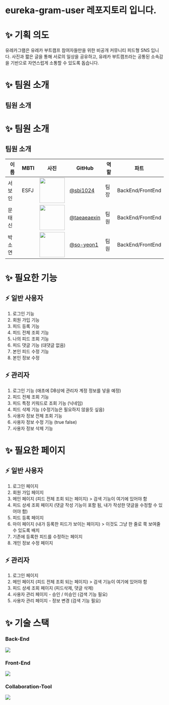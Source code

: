 # eureka-gram-user 레포지토리 입니다. 

# ✨ 기획 의도
유레카그램은 유레카 부트캠프 참여자들만을 위한 비공개 커뮤니티 피드형 SNS 입니다.
사진과 짧은 글을 통해 서로의 일상을 공유하고, 유레카 부트캠프라는 공통된 소속감을 기반으로 자연스럽게
소통할 수 있도록 돕습니다.

# ✨ 팀원 소개
## 팀원 소개

# ✨ 팀원 소개
## 팀원 소개

| 이름   | MBTI | 사진                                                       | GitHub                                        | 역할 | 파트               |
|--------|------|------------------------------------------------------------|-----------------------------------------------|------|--------------------|
| 서보인 | ESFJ | <img src="https://avatars.githubusercontent.com/u/0000001" width="80"/> | [@sbi1024](https://github.com/sbi1024)        | 팀장 | BackEnd/FrontEnd   |
| 문태신 |      | <img src="https://avatars.githubusercontent.com/u/0000002" width="80"/> | [@taeaeaexin](https://github.com/taeaeaexin)  | 팀원 | BackEnd/FrontEnd   |
| 박소연 |      | <img src="https://avatars.githubusercontent.com/u/0000003" width="80"/> | [@so-yeon1](https://github.com/so-yeon1)      | 팀원 | BackEnd/FrontEnd   |


# ✨ 필요한 기능
## ⚡️ 일반 사용자
1. 로그인 기능
2. 회원 가입 기능
3. 피드 등록 기능
4. 피드 전체 조회 기능
5. 나의 피드 조회 기능
6. 피드 댓글 기능 (대댓글 없음)
7. 본인 피드 수정 기능
8. 본인 정보 수정

## ⚡ 관리자
1. 로그인 기능 (애초에 DB상에 관리자 계정 정보를 넣을 예정)
2. 피드 전체 조회 기능
3. 피드 특정 키워드로 조회 기능 (닉네임)
4. 피드 삭제 기능 (수정기능은 필요하지 않을듯 싶음)
5. 사용자 정보 전체 조회 기능
6. 사용자 정보 수정 기능 (true false)
7. 사용자 정보 삭제 기능


# ✨ 필요한 페이지
## ⚡ 일반 사용자
1. 로그인 페이지
2. 회원 가입 페이지
3. 메인 페이지 (피드 전체 조회 되는 페이지) > 검색 기능이 여기에 있어야 함
4. 피드 상세 조회 페이지 (댓글 작성 기능이 포함 됨, 내가 작성한 댓글을 수정할 수 있어야 함)
5. 피드 등록 페이지
6. 마이 페이지 (내가 등록한 피드가 보이는 페이지) > 이것도 그냥 한 줄로 쭉 보여줄수 있도록 배치
7. 기존에 등록한 피드를 수정하는 페이지
8. 개인 정보 수정 페이지

## ⚡ 관리자
1. 로그인 페이지
2. 메인 페이지 (피드 전체 조회 되는 페이지) > 검색 기능이 여기에 있어야 함
3. 피드 상세 조회 페이지 (피드삭제, 댓글 삭제)
4. 사용자 관리 페이지 - 승인 / 미승인 (검색 기능 필요)
5. 사용자 관리 페이지 - 정보 변경 (검색 기능 필요)


# ✨ 기술 스택

### Back-End
<p align="left">
  <a href="https://skillicons.dev">
    <img src="https://skillicons.dev/icons?i=java,spring,gradle,mysql&theme=light" />
  </a>
</p>

### Front-End
<p align="left">
  <a href="https://skillicons.dev">
    <img src="https://skillicons.dev/icons?i=html,css,js&theme=light" />
  </a>
</p>

### Collaboration-Tool
<p align="left">
  <a href="https://skillicons.dev">
    <img src="https://skillicons.dev/icons?i=git,github,discord&theme=light" />
  </a>
</p>
